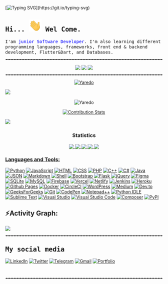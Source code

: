  
[![Typing SVG](https://readme-typing-svg.demolab.com?font=Mulish&size=30&pause=1000&color=19F73B&width=800&lines=I+am+Yared+Abera+frontend+developer;Welcome+to+my+GitHub+profile.)](https://git.io/typing-svg) 





<h2>
    <samp>
        Hi... <img src="https://raw.githubusercontent.com/itspriyo/itspriyo/main/src/hi.gif" width="40px" alt="👋"> Wel Come.
		</samp>
</h2>    
<p>
    <samp>
    I'am <span style="color:blue"> junior Software Developer</span>. I'm also learning different programming languages, frameworks, front end & backend development, Flutter&Dart, and Databases.
    </samp>
</p>
</div>
<hr style="border: 1px dashed #D3D3D3">

<p align="center"><a href="https://github.com/yared-abera/">  <img align="center" src="https://github-readme-stats.vercel.app/api?username=yared-abera&include_all_commits=true&count_private=true&show_icons=true&line_height=20&title_color=7A7ADB&icon_color=2234AE&text_color=D3D3D3&bg_color=0,000000,130C40" width="450"/></a>  <a href="https://github.com/yared-abera/">  <img align="center" src="https://github-readme-streak-stats.herokuapp.com/?user=yared-abera&theme=midnight_purple&include_all_commits=true&count_private=true&show_icons=true&line_height=20&title_color=7A7ADB&icon_color=2200AE&text_color=D3D3D3&bg_color=0,000000,130C40" width="380"/></a> <a href="https://github.com/gladsonchala">    <img align="center" src="https://github-profile-trophy.vercel.app/?username=yared-abera&theme=tokyonight" width="820"/>  </a></p>


<hr style="border: 1px dashed #D3D3D3">
</div>
<p align="center">
<a href="https://github.com/yared-abera"><img src="https://github-readme-stats.vercel.app/api/top-langs?username=yared-abera&langs_count=14&show_icons=true&locale=en&layout=compact&theme=tokyonight" width="470px"  alt="Yaredo"/></a>
</p>

![](http://github-profile-summary-cards.vercel.app/api/cards/profile-details?username=yared-abera&theme=midnight_purple)


</div>

<p align="center"> <img src="https://komarev.com/ghpvc/?username=yared-abera&label=Profile%20views&color=0e75b6&style=flat" alt="Yaredo" /> </p>



<div align='center'>

[![Contribution Stats](https://github-contribution-stats.vercel.app/api/?username=yared-abera)](https://github.com/yared-abera/github-contribution-stats/)

</div>


<img src="https://user-images.githubusercontent.com/73097560/115834477-dbab4500-a447-11eb-908a-139a6edaec5c.gif"><h3 align="center">Statistics</h3>
<div align="center">
<a href="">
<img align="center" src="http://github-profile-summary-cards.vercel.app/api/cards/stats?username=yared-abera&theme=midnight_purple" height="180em" />
<img align="center" src="http://github-profile-summary-cards.vercel.app/api/cards/most-commit-language?username=yared-abera&theme=midnight_purple" height="180em" />
<img align="center" src="http://github-profile-summary-cards.vercel.app/api/cards/repos-per-language?username=yared-abera&theme=midnight_purple" height="180em" />
<img align="center" src="http://github-profile-summary-cards.vercel.app/api/cards/productive-time?username=yared-abera&theme=midnight_purple" height="180em" />
<img align="center" src="http://github-profile-summary-cards.vercel.app/api/cards/profile-details?username=yared-abera&theme=midnight_purple" height="180em" />
</div>



<h3 align="left">Languages and Tools:</h3>

[![Python](https://img.shields.io/badge/Python-3776AB?logo=python&logoColor=fff)](https://www.python.org/)
[![JavaScript](https://img.shields.io/badge/JavaScript-F7DF1E?logo=javascript&logoColor=000)](https://developer.mozilla.org/en-US/docs/Web/JavaScript)
[![HTML](https://img.shields.io/badge/HTML-%23E34F26.svg?logo=html5&logoColor=white)](https://developer.mozilla.org/en-US/docs/Web/HTML)
[![CSS](https://img.shields.io/badge/CSS-1572B6?logo=css3&logoColor=fff)](https://developer.mozilla.org/en-US/docs/Web/CSS)
[![PHP](https://img.shields.io/badge/php-%23777BB4.svg?&logo=php&logoColor=white)](https://www.php.net/)
[![C++](https://img.shields.io/badge/C++-%2300599C.svg?logo=c%2B%2B&logoColor=white)](https://isocpp.org/)
[![C#](https://img.shields.io/badge/C%23-%23239120.svg?logo=csharp&logoColor=white)](https://docs.microsoft.com/en-us/dotnet/csharp/)
[![Java](https://img.shields.io/badge/Java-%23ED8B00.svg?logo=openjdk&logoColor=white)](https://www.java.com/)
[![JSON](https://img.shields.io/badge/JSON-000?logo=json&logoColor=fff)](https://www.json.org/)
[![Markdown](https://img.shields.io/badge/Markdown-%23000000.svg?logo=markdown&logoColor=white)](https://www.markdownguide.org/)
[![Shell](https://img.shields.io/badge/Shell-4EAA25?logo=gnubash&logoColor=fff)](https://www.gnu.org/software/bash/)
[![Bootstrap](https://img.shields.io/badge/Bootstrap-7952B3?logo=bootstrap&logoColor=fff)](https://getbootstrap.com/)
[![Flask](https://img.shields.io/badge/Flask-000?logo=flask&logoColor=fff)](https://flask.palletsprojects.com/)
[![jQuery](https://img.shields.io/badge/jQuery-0769AD?logo=jquery&logoColor=fff)](https://jquery.com/)
[![Figma](https://img.shields.io/badge/Figma-F24E1E?logo=figma&logoColor=white)](https://www.figma.com/)
[![SQLite](https://img.shields.io/badge/SQLite-%2307405e.svg?logo=sqlite&logoColor=white)](https://www.sqlite.org/)
[![MySQL](https://img.shields.io/badge/MySQL-4479A1?logo=mysql&logoColor=fff)](https://www.mysql.com/)
[![Firebase](https://img.shields.io/badge/Firebase-039BE5?logo=Firebase&logoColor=white)](https://firebase.google.com/)
[![Vercel](https://img.shields.io/badge/Vercel-%23000000.svg?logo=vercel&logoColor=white)](https://vercel.com/)
[![Netlify](https://img.shields.io/badge/Netlify-%23000000.svg?logo=netlify&logoColor=#00C7B7)](https://www.netlify.com/)
[![Jenkins](https://img.shields.io/badge/Jenkins-D24939?logo=jenkins&logoColor=fff)](https://www.jenkins.io/)
[![Heroku](https://img.shields.io/badge/Heroku-430098?logo=heroku&logoColor=fffe)](https://www.heroku.com/)
[![Github Pages](https://img.shields.io/badge/Github%20Pages-121013?logo=github&logoColor=white)](https://pages.github.com/)
[![Docker](https://img.shields.io/badge/Docker-2496ED?logo=docker&logoColor=fff)](https://www.docker.com/)
[![CircleCI](https://img.shields.io/badge/CircleCI-343434?logo=circleci&logoColor=fff)](https://circleci.com/)
[![WordPress](https://img.shields.io/badge/WordPress-%2321759B.svg?logo=wordpress&logoColor=white)](https://wordpress.org/)
[![Medium](https://img.shields.io/badge/Medium-%23000000.svg?logo=medium&logoColor=white)](https://medium.com/)
[![Dev.to](https://img.shields.io/badge/Dev.to-0A0A0A?logo=devdotto&logoColor=white)](https://dev.to/)
[![GeeksForGeeks](https://img.shields.io/badge/GeeksforGeeks-298D46?logo=geeksforgeeks&logoColor=white)](https://www.geeksforgeeks.org/)
[![Git](https://img.shields.io/badge/Git-F05032?logo=git&logoColor=fff)](https://git-scm.com/)
[![CodePen](https://img.shields.io/badge/CodePen-white?&logo=codepen&logoColor=black)](https://codepen.io/)
[![Notepad++](https://img.shields.io/badge/Notepad++-90E59A.svg?&logo=notepad%2b%2b&logoColor=black)](https://notepad-plus-plus.org/)
[![Python IDLE](https://img.shields.io/badge/Python%20IDLE-3776AB?logo=python&logoColor=fff)](https://www.python.org/)
[![Sublime Text](https://img.shields.io/badge/Sublime%20Text-%23575757.svg?logo=sublime-text&logoColor=important)](https://www.sublimetext.com/)
[![Visual Studio](https://img.shields.io/badge/Visual%20Studio-5C2D91.svg?&logo=visual-studio&logoColor=white)](https://visualstudio.microsoft.com/)
[![Visual Studio Code](https://img.shields.io/badge/Visual%20Studio%20Code-0078d7.svg?logo=visual-studio-code&logoColor=white)](https://code.visualstudio.com/)
[![Composer](https://img.shields.io/badge/Composer-885630?logo=composer&logoColor=fff)](https://getcomposer.org/)
[![PyPI](https://img.shields.io/badge/PyPI-3775A9?logo=pypi&logoColor=fff)](https://pypi.org/)

<h2 align="left">⚡Activity Graph:</h2>
<img align="center" src="https://github-readme-activity-graph.vercel.app/graph?username=yared-abera&theme=midnight_purple"/>


<hr style="border: 1px dashed #D3D3D3">
<h2>
    <samp>
        My social media
    </samp>
</h2>

[![LinkedIn](https://img.shields.io/badge/Linkedin-%230077B5.svg?logo=linkedin&logoColor=white)](https://linkedin.com/in/)
[![Twitter](https://img.shields.io/badge/Twitter-%231DA1F2.svg?logo=Twitter&logoColor=white)](https://twitter.com/)
[![Telegram](https://img.shields.io/badge/Telegram-2CA5E0?logo=telegram&logoColor=white)](https://t.me/soultakerh)
[![Gmail](https://img.shields.io/badge/Gmail-D14836?logo=gmail&logoColor=white)](mailto:yaredoabera7@gmail.com)
[![Portfolio](https://img.shields.io/badge/My_Portfolio-blue?style=flat-square&logo=)]()
 
<br />

<hr style="border: 1px dashed #D3D3D3">

